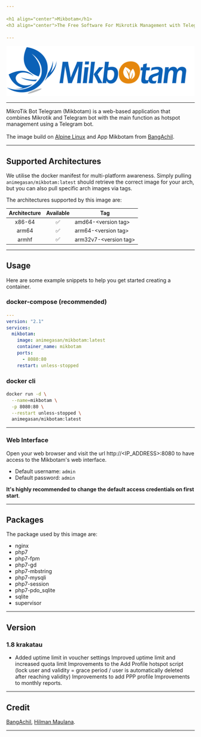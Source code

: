 ```yaml
---

<h1 align="center">Mikbotam</h1>
<h3 align="center">The Free Software For Mikrotik Management with Telegram bot</h3>

---
```


<p align="center">
<img alt="Logo Banner" src="https://raw.githubusercontent.com/animegasan/mikbotam/main/img/banner.png"/>
</p>

---

MikroTik Bot Telegram (Mikbotam) is a web-based application that combines Mikrotik and Telegram bot with the main function as hotspot management using a Telegram bot.
<br>
<br>
The image build on <a href="http://www.alpinelinux.org" target="_blank">Alpine Linux</a> and App Mikbotam from <a href="https://github.com/mikbotam/Mikbotam" target="_blank">BangAchil</a>.

---

## Supported Architectures
We utilise the docker manifest for multi-platform awareness. Simply pulling ```animegasan/mikbotam:latest``` should retrieve the correct image for your arch, but you can also pull specific arch images via tags.

The architectures supported by this image are:

| Architecture | Available | Tag |
| :----: | :----: | ---- |
| x86-64 | ✅ | amd64-\<version tag\> |
| arm64 | ✅ | arm64-\<version tag\> |
| armhf	| ✅	| arm32v7-\<version tag\> |

---

## Usage
Here are some example snippets to help you get started creating a container.
### docker-compose (recommended)
```yaml
---
version: "2.1"
services:
  mikbotam:
    image: animegasan/mikbotam:latest
    container_name: mikbotam
    ports:
      - 8080:80
    restart: unless-stopped
```
### docker cli

```bash
docker run -d \
  --name=mikbotam \
  -p 8080:80 \
  --restart unless-stopped \
  animegasan/mikbotam:latest
```

---

### Web Interface

Open your web browser and visit the url http://<IP_ADDRESS>:8080 to have access to
the Mikbotam's web interface.

-   Default username: `admin`
-   Default password: `admin`

**It's highly recommended to change the default access credentials on first start**.

---

## Packages
The package used by this image are:
- nginx
- php7
- php7-fpm
- php7-gd
- php7-mbstring
- php7-mysqli
- php7-session
- php7-pdo_sqlite
- sqlite
- supervisor

---

## Version
### 1.8 krakatau
- Added uptime limit in voucher settings Improved uptime limit and increased quota limit Improvements to the Add Profile hotspot script (lock user and validity = grace period / user is automatically deleted after reaching validity) Improvements to add PPP profile Improvements to monthly reports.

---

## Credit
[BangAchil](https://github.com/BangAchil), [Hilman Maulana](https://github.com/animegasan).

---
